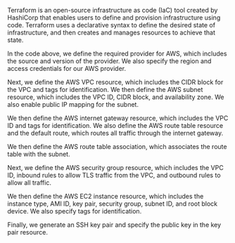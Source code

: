 Terraform is an open-source infrastructure as code (IaC) tool created by HashiCorp that enables users to define and provision infrastructure using code. Terraform uses a declarative syntax to define the desired state of infrastructure, and then creates and manages resources to achieve that state.

In the code above, we define the required provider for AWS, which includes the source and version of the provider. We also specify the region and access credentials for our AWS provider.

Next, we define the AWS VPC resource, which includes the CIDR block for the VPC and tags for identification. We then define the AWS subnet resource, which includes the VPC ID, CIDR block, and availability zone. We also enable public IP mapping for the subnet.

We then define the AWS internet gateway resource, which includes the VPC ID and tags for identification. We also define the AWS route table resource and the default route, which routes all traffic through the internet gateway.

We then define the AWS route table association, which associates the route table with the subnet.

Next, we define the AWS security group resource, which includes the VPC ID, inbound rules to allow TLS traffic from the VPC, and outbound rules to allow all traffic.

We then define the AWS EC2 instance resource, which includes the instance type, AMI ID, key pair, security group, subnet ID, and root block device. We also specify tags for identification.

Finally, we generate an SSH key pair and specify the public key in the key pair resource.
